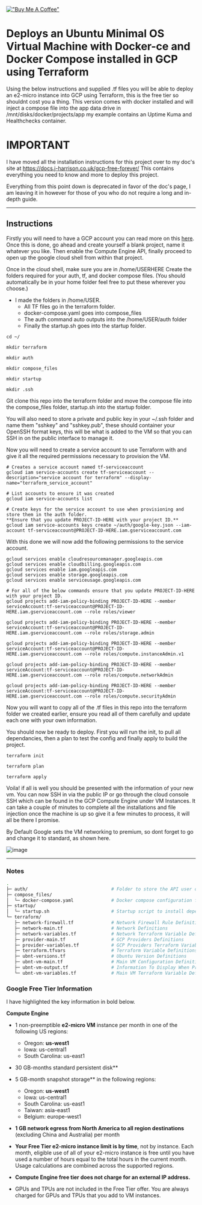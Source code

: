 [!["Buy Me A Coffee"](https://www.buymeacoffee.com/assets/img/custom_images/orange_img.png)](https://www.buymeacoffee.com/jharrison94)
# Deploys an Ubuntu Minimal OS Virtual Machine with Docker-ce and Docker Compose installed in GCP using Terraform
Using the below instructions and supplied .tf files you will be able to deploy an e2-micro instance into GCP using Terraform, this is the free tier so shouldnt cost you a thing. This version comes with docker installed and will inject a compose file into the app data drive in /mnt/disks/docker/projects/app my example contains an Uptime Kuma and Healthchecks container.

# IMPORTANT
I have moved all the installation instructions for this project over to my doc's site at https://docs.j-harrison.co.uk/gcp-free-forever/ This contains everything you need to know and more to deploy this project.

Everything from this point down is deprecated in favor of the doc's page, I am leaving it in however for those of you who do not require a long and in-depth guide.

____

## Instructions
Firstly you will need to have a GCP account you can read more on this [here](https://cloud.google.com/free/docs/gcp-free-tier). Once this is done, go ahead and create yourself a blank project, name it whatever you like. Then enable the Compute Engine API, finally proceed to open up the google cloud shell from within that project.

Once in the cloud shell, make sure you are in /home/USERHERE
Create the folders required for your auth, tf,  and docker compose files. (You should automatically be in your home folder feel free to put these wherever you choose.)

- I made the folders in /home/USER.
  - All TF files go in the terraform folder.
  - docker-compose.yaml goes into compose_files
  - The auth command auto outputs into the /home/USER/auth folder
  - Finally the startup.sh goes into the startup folder.

```
cd ~/

mkdir terraform

mkdir auth

mkdir compose_files

mkdir startup

mkdir .ssh
```
Git clone this repo into the terraform folder and move the compose file into the compose_files folder, startup.sh into the startup folder.

You will also need to store a private and public key in your ~/.ssh folder and name them "sshkey" and "sshkey.pub", these should container your OpenSSH format keys, this will be what is added to the VM so that you can SSH in on the public interface to manage it.

Now you will need to create a service account to use Terraform with and give it all the required permissions necessary to provision the VM.

```
# Creates a service account named tf-serviceaccount 
gcloud iam service-accounts create tf-serviceaccount --description="service account for terraform" --display-name="terraform_service_account"

# List accounts to ensure it was created
gcloud iam service-accounts list

# Create keys for the service account to use when provisioning and store them in the auth folder.
**Ensure that you update PROJECT-ID-HERE with your project ID.**
gcloud iam service-accounts keys create ~/auth/google-key.json --iam-account tf-serviceaccount@PROJECT-ID-HERE.iam.gserviceaccount.com
```

With this done we will now add the following permissions to the service account.

```
gcloud services enable cloudresourcemanager.googleapis.com
gcloud services enable cloudbilling.googleapis.com
gcloud services enable iam.googleapis.com
gcloud services enable storage.googleapis.com
gcloud services enable serviceusage.googleapis.com

# For all of the below commands ensure that you update PROJECT-ID-HERE with your project ID.
gcloud projects add-iam-policy-binding PROJECT-ID-HERE --member serviceAccount:tf-serviceaccount@PROJECT-ID-HERE.iam.gserviceaccount.com --role roles/viewer

gcloud projects add-iam-policy-binding PROJECT-ID-HERE --member serviceAccount:tf-serviceaccount@PROJECT-ID-HERE.iam.gserviceaccount.com --role roles/storage.admin

gcloud projects add-iam-policy-binding PROJECT-ID-HERE --member serviceAccount:tf-serviceaccount@PROJECT-ID-HERE.iam.gserviceaccount.com --role roles/compute.instanceAdmin.v1

gcloud projects add-iam-policy-binding PROJECT-ID-HERE --member serviceAccount:tf-serviceaccount@PROJECT-ID-HERE.iam.gserviceaccount.com --role roles/compute.networkAdmin

gcloud projects add-iam-policy-binding PROJECT-ID-HERE --member serviceAccount:tf-serviceaccount@PROJECT-ID-HERE.iam.gserviceaccount.com --role roles/compute.securityAdmin
```

Now you will want to copy all of the .tf files in this repo into the terraform folder we created earlier, ensure you read all of them carefully and update each one with your own information.

You should now be ready to deploy. First you will run the init, to pull all dependancies, then a plan to test the config and finally apply to build the project.
```
terraform init

terraform plan

terraform apply
```

Voila! if all is well you should be presented with the information of your new vm. You can now SSH in via the public IP or go through the cloud console SSH which can be found in the GCP Compute Engine under VM Instances. It can take a couple of minutes to complete all the installations and file injection once the machine is up so give it a few minutes to process, it will all be there I promise.

By Default Google sets the VM networking to premium, so dont forget to go and change it to standard, as shown here.

![image](https://user-images.githubusercontent.com/53116754/171113057-e9b5409d-1719-422e-a28c-36da70bfee2d.png)

____

### Notes
``` sh
.
├─ auth/                               # Folder to store the API user credentials
├─ compose_files/
│  └─ docker-compose.yaml              # Docker compose configuration file
├─ startup/
│  └─ startup.sh                       # Startup script to install dependancies
└─ terraform/
   ├─ network-firewall.tf              # Network Firewall Rule Definitions
   ├─ network-main.tf                  # Network Definitions
   ├─ network-variables.tf             # Network Terraform Variable Definitions
   ├─ provider-main.tf                 # GCP Providers Definitions
   ├─ provider-variables.tf            # GCP Providers Terraform Variable Definitions
   ├─ terraform.tfvars                 # Terraform Variable Definitions
   ├─ ubnt-versions.tf                 # Ubuntu Version Definitions
   ├─ ubnt-vm-main.tf                  # Main VM Configuration Definitions
   ├─ ubnt-vm-output.tf                # Information To Display When Provisioning Completes
   └─ ubnt-vm-variables.tf             # Main VM Terraform Variable Definitions
```
### Google Free Tier Information
I have highlighted the key information in bold below.

**Compute Engine**
- 1 non-preemptible **e2-micro VM** instance per month in one of the following US regions:
    - Oregon: **us-west1**
    - Iowa: us-central1
    - South Carolina: us-east1
- 30 GB-months standard persistent disk**
- 5 GB-month snapshot storage** in the following regions:
    - Oregon: **us-west1**
    - Iowa: us-central1
    - South Carolina: us-east1
    - Taiwan: asia-east1
    - Belgium: europe-west1
- **1 GB network egress from North America to all region destinations** (excluding China and Australia) per month
- **Your Free Tier e2-micro instance limit is by time**, not by instance. Each month, eligible use of all of your e2-micro instance is free until you have used a number of hours equal to the total hours in the current month. Usage calculations are combined across the supported regions.

- **Compute Engine free tier does not charge for an external IP address.**

- GPUs and TPUs are not included in the Free Tier offer. You are always charged for GPUs and TPUs that you add to VM instances.
